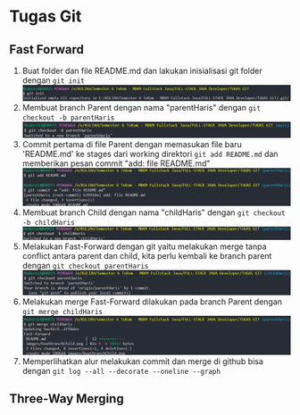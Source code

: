 # Tugas Git

## Fast Forward

1. Buat folder dan file README.md dan lakukan inisialisasi git folder dengan `git init`
   ![Gambar yang menjelaskan inisialisasi folder terhadap folder yang dibuat dengan 'git init' di CLI](https://github.com/SIBKM-06-Java/S1-Git/blob/parentHaris/images/initialisasi.png)
2. Membuat branch Parent dengan nama "parentHaris" dengan `git checkout -b parentHaris`
   ![Gambar yang menjelaskan tentang menjalankan perintah ke CLI untuk membuat branch "parentHaris" dengan 'git checkout -b parentHaris'](https://github.com/SIBKM-06-Java/S1-Git/blob/parentHaris/images/buatbranchParent.png)
3. Commit pertama di file Parent dengan memasukan file baru 'README.md' ke stages dari working direktori `git add README.md` dan memberikan pesan commit "add: file README.md"
   ![Commit pertama di file Parent dengan memasukan file baru 'README.md' ke stages dari working direktori 'git add README.md'dan memberikan pesan commit "add: file README.md"](https://github.com/SIBKM-06-Java/S1-Git/blob/parentHaris/images/commitpertama.png)
4. Membuat branch Child dengan nama "childHaris" dengan `git checkout -b childHaris`
   ![Gambar yang menjelaskan tentang menjalankan perintah ke CLI untuk membuat branch "childHaris" dengan 'git checkout -b childHaris'](https://github.com/SIBKM-06-Java/S1-Git/blob/parentHaris/images/buatbranchChild.png)
5. Melakukan Fast-Forward dengan git yaitu melakukan merge tanpa conflict antara parent dan child, kita perlu kembali ke branch parent dengan `git checkout parentHaris`
   ![Gambar yang menjelaskan tentang menjalankan perintah ke CLI untuk kembali ke branch parent dengan `git checkout parentHaris`](https://github.com/SIBKM-06-Java/S1-Git/blob/parentHaris/images/pindahbranchParent.png)
6. Melakukan merge Fast-Forward dilakukan pada branch Parent dengan `git merge childHaris`
   ![Melakukan merge Fast-Forward dilakukan pada branch Parent dengan `git merge childHaris`](https://github.com/SIBKM-06-Java/S1-Git/blob/parentHaris/images/mergeFastForward.png)
7. Memperlihatkan alur melakukan commit dan merge di github bisa dengan `git log --all --decorate --oneline --graph`

## Three-Way Merging
